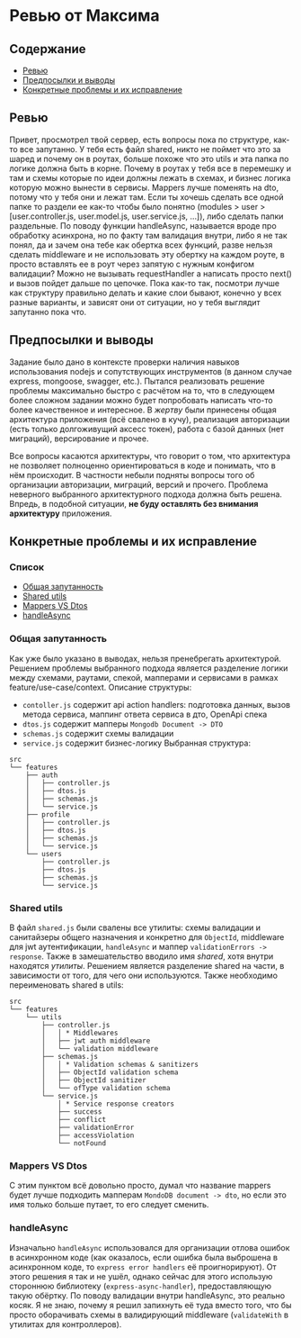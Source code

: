 # Ревью от Максима


## Содержание

 - [Ревью](#Ревью)
 - [Предпосылки и выводы](#Предпосылки-и-выводы)
 - [Конкретные проблемы и их исправление](#Конкретные-проблемы-и-их-исправление)


## Ревью

Привет, просмотрел твой сервер, есть вопросы пока по структуре, как-то все запутанно.
У тебя есть файл shared, никто не поймет что это за шаред и почему он в роутах, больше похоже что это utils и эта 
папка по логике должна быть в корне.
Почему в роутах у тебя все в перемешку и там и схемы которые по идеи должны лежать в схемах, и бизнес логика которую
можно вынести в сервисы.
Mappers лучше поменять на dto, потому что у тебя они и лежат там.
Eсли ты хочешь сделать все одной папке то раздели ее как-то чтобы было понятно (modules > user > [user.controller.js,
user.model.js, user.service.js, …]), либо сделать папки раздельные.
По поводу функции handleAsync, называется вроде про обработку асинхрона, но по факту там валидация внутри, либо я не 
так понял, да и зачем она тебе как обертка всех функций, разве нельзя сделать middleware и не использовать эту обертку
на каждом роуте, в просто вставлять ее в роут через запятую с нужным конфигом валидации? Можно не вызывать 
requestHandler а написать просто next() и вызов пойдет дальше по цепочке.
Пока как-то так, посмотри лучше как структуру правильно делать и какие слои бывают, конечно у всех 
разные варианты, и зависят они от ситуации, но у тебя выглядит запутанно пока что.


## Предпосылки и выводы

Задание было дано в контексте проверки наличия навыков использования nodejs и сопутствующих инструментов (в данном 
случае express, mongoose, swagger, etc.).
Пытался реализовать решение проблемы максимально быстро с расчётом на то, что в следующем более сложном задании 
можно будет попробовать написать что-то более качественное и интересное.
В _жертву_ были принесены общая архитектура приложения (всё свалено в кучу), реализация авторизации (есть
только долгоживущий аксесс токен), работа с базой данных (нет миграций), версирование и прочее.

Все вопросы касаются архитектуры, что говорит о том, что архитектура не позволяет полноценно ориентироваться в коде 
и понимать, что в нём происходит.
В частности небыли подняты вопросы того об организации авторизации, миграций, версий и прочего.
Проблема неверного выбранного архитектурного подхода должна быть решена.
Впредь, в подобной ситуации, **не буду оставлять без внимания архитектуру** приложения.


## Конкретные проблемы и их исправление

### Список
 - [Общая запутанность](#Общая-запутанность)
 - [Shared utils](#Shared-utils)
 - [Mappers VS Dtos](#Mappers-VS-Dtos)
 - [handleAsync](#handleAsync)

### Общая запутанность

Как уже было указано в выводах, нельзя пренебрегать архитектурой.
Решением проблемы выбранного подхода является разделение логики между схемами, раутами, спекой, мапперами и 
сервисами в рамках feature/use-case/context.
Описание структуры:
 - `contoller.js` содержит api action handlers: подготовка данных, вызов метода сервиса, маппинг ответа сервиса в 
дто, OpenApi спека
 - `dtos.js` содержит мапперы `Mongodb Document -> DTO`
 - `schemas.js` содержит схемы валидации
 - `service.js` содержит бизнес-логику
Выбранная структура:
```
src
└── features
    ├── auth
    │   ├── controller.js
    │   ├── dtos.js
    │   ├── schemas.js
    │   └── service.js
    ├── profile
    │   ├── controller.js
    │   ├── dtos.js
    │   ├── schemas.js
    │   └── service.js
    └── users
        ├── controller.js
        ├── dtos.js
        ├── schemas.js
        └── service.js
```

### Shared utils

В файл `shared.js` были свалены все утилиты: схемы валидации и санитайзеры общего назначения и конкретно для `ObjectId`, 
middleware для jwt аутентификации, `handleAsync` и маппер `validationErrors -> response`.
Также в замешательство вводило имя _shared_, хотя внутри находятся _утилиты_.
Решением является разделение shared на части, в зависимости от того, для чего они используются. Также необходимо 
переименовать shared в utils:
```
src
└── features
    └── utils
        ├── controller.js
        │   │ * Middlewares
        │   ├── jwt auth middleware
        │   └── validation middleware
        ├── schemas.js
        │   │ * Validation schemas & sanitizers
        │   ├── ObjectId validation schema
        │   ├── ObjectId sanitizer
        │   └── ofType validation schema
        └── service.js
            │ * Service response creators
            ├── success
            ├── conflict
            ├── validationError
            ├── accessViolation
            └── notFound
```


### Mappers VS Dtos

С этим пунктом всё довольно просто, думал что название mappers будет лучше подходить мапперам `MondoDB document -> dto`,
но если это имя только больше путает, то его следует сменить.

### handleAsync

Изначально `handleAsync` использовался для организации отлова ошибок в асинхронном коде (как оказалось, если ошибка 
была выброшена в асинхронном коде, то `express error handlers` её проигнорируют).
От этого решения я так и не ушёл, однако сейчас для этого использую стороннюю библиотеку (`express-async-handler`), 
предоставляющую такую обёртку.
По поводу валидации внутри handleAsync, это реально косяк. Я не знаю, почему я решил запихнуть её туда вместо того, 
что бы просто оборачивать схемы в валидирующий middleware (`validateWith` в утилитах для контроллеров).